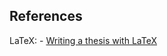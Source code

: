 ## References

LaTeX:
	- [Writing a thesis with LaTeX](https://tug.org/pracjourn/2008-1/mori/mori.pdf)
